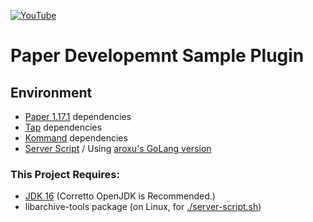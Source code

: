 [![YouTube](https://img.youtube.com/vi/avrQVFgSauI/0.jpg)](https://youtu.be/avrQVFgSauI)

# Paper Developemnt Sample Plugin

## Environment

- [Paper 1.17.1](https://papermc.io/downloads) dependencies
- [Tap](https://github.com/monun/tap) dependencies
- [Kommand](https://github.com/monun/kommand/) dependencies
- [Server Script](https://github.com/monun/server-script) / Using [aroxu's GoLang version](https://github.com/aroxu/server-script/)

### This Project Requires:

- [JDK 16](https://docs.aws.amazon.com/corretto/latest/corretto-16-ug/downloads-list.html) (Corretto OpenJDK is Recommended.)
- libarchive-tools package (on Linux, for [./server-script.sh](./server-script.sh))
